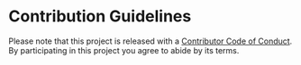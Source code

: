 # Contribution Guidelines

Please note that this project is released with a [Contributor Code of Conduct](code-of-conduct.md). By participating in this project you agree to abide by its terms.